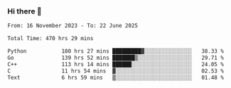 ### Hi there 👋

<!--
**floyiac/floyiac** is a ✨ _special_ ✨ repository because its `README.md` (this file) appears on your GitHub profile.

Here are some ideas to get you started:

- 🔭 I’m currently working on ...
- 🌱 I’m currently learning ...
- 👯 I’m looking to collaborate on ...
- 🤔 I’m looking for help with ...
- 💬 Ask me about ...
- 📫 How to reach me: ...
- 😄 Pronouns: ...
- ⚡ Fun fact: ...
-->

<!--START_SECTION:waka-->

```txt
From: 16 November 2023 - To: 22 June 2025

Total Time: 470 hrs 29 mins

Python           180 hrs 27 mins █████████▓░░░░░░░░░░░░░░░   38.33 %
Go               139 hrs 52 mins ███████▒░░░░░░░░░░░░░░░░░   29.71 %
C++              113 hrs 14 mins ██████░░░░░░░░░░░░░░░░░░░   24.05 %
C                11 hrs 54 mins  ▓░░░░░░░░░░░░░░░░░░░░░░░░   02.53 %
Text             6 hrs 59 mins   ▒░░░░░░░░░░░░░░░░░░░░░░░░   01.48 %
```

<!--END_SECTION:waka-->
